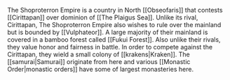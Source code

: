 The Shoproterron Empire is a country in North [[Obseofaris]] that contests [[Cirittapan]] over dominion of [[The Plaigus Sea]]. Unlike its rival, Cirittapan, The Shoproterron Empire also wishes to rule over the mainland but is bounded by [[Vulphateor]]. A large majority of their mainland is covered in a bamboo forest called [[Fukui Forest]]. Also unlike their rivals, they value honor and fairness in battle. In order to compete against the Cirittapan, they wield a small colony of [[krakens|Kraken]]. The [[samurai|Samurai]] originate from here and various [[Monastic Order|monastic orders]] have some of largest monasteries here.